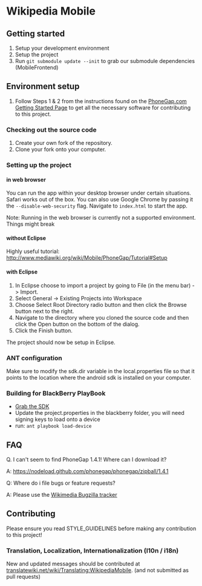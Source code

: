 # Wikipedia Mobile

## Getting started

1. Setup your development environment
2. Setup the project
3. Run `git submodule update --init` to grab our submodule dependencies (MobileFrontend)

## Environment setup

1. Follow Steps 1 & 2 from the instructions found on the [PhoneGap.com Getting Started Page][phonegap-gettingstarted] to get all the necessary software for contributing to this project.

### Checking out the source code

1. Create your own fork of the repository.
2. Clone your fork onto your computer.
                            
### Setting up the project

#### in web browser
You can run the app within your desktop browser under certain situations. Safari works out of the box. You can also use Google Chrome by passing it the `--disable-web-security` flag. Navigate to `index.html` to start the app. 

Note: Running in the web browser is currently not a supported environment. Things might break

#### without Eclipse

Highly useful tutorial:
http://www.mediawiki.org/wiki/Mobile/PhoneGap/Tutorial#Setup

#### with Eclipse

1. In Eclipse choose to import a project by going to File (in the menu bar) -> Import.
2. Select General -> Existing Projects into Workspace	
3. Choose Select Root Directory radio button and then click the Browse button next to the right. 
4. Navigate to the directory where you cloned the source code and then click the Open button on the bottom of the dialog.
5. Click the Finish button.

The project should now be setup in Eclipse.

### ANT configuration

Make sure to modify the sdk.dir variable in the local.properties file so that it points to the location where the android sdk is installed on your computer.

### Building for BlackBerry PlayBook

- [Grab the SDK][playbook-sdk]
- Update the project.properties in the blackberry folder, you will need signing keys to load onto a device
- run: `ant playbook load-device`

## FAQ
                    
Q. I can&#39;t seem to find PhoneGap 1.4.1! Where can I download it?

A: https://nodeload.github.com/phonegap/phonegap/zipball/1.4.1

Q: Where do i file bugs or feature requests?

A: Please use the [Wikimedia Bugzilla tracker](https://bugzilla.wikimedia.org/enter_bug.cgi?product=Wikipedia%20App)

## Contributing
Please ensure you read STYLE_GUIDELINES before making any contribution to this project!

### Translation, Localization, Internationalization (l10n / i18n)

New and updated messages should be contributed at [translatewiki.net/wiki/Translating:WikipediaMobile][Translating-WikipediaMobile]. (and not submitted as pull requests)

[phonegap-gettingstarted]: http://www.phonegap.com/start
[playbook-sdk]: https://bdsc.webapps.blackberry.com/html5/download/sdk
[Translating-WikipediaMobile]: https://translatewiki.net/wiki/Translating:WikipediaMobile

